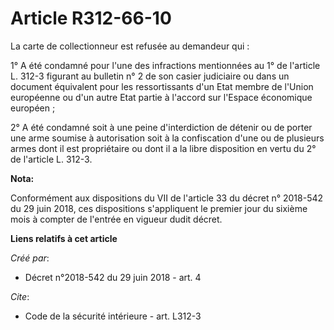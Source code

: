 # Article R312-66-10

La carte de collectionneur est refusée au demandeur qui : 

1° A été condamné pour l'une des infractions mentionnées au 1° de l'article L. 312-3 figurant au bulletin n° 2 de son casier
judiciaire ou dans un document équivalent pour les ressortissants d'un Etat membre de l'Union européenne ou d'un autre Etat
partie à l'accord sur l'Espace économique européen ; 

2° A été condamné soit à une peine d'interdiction de détenir ou de porter une arme soumise à autorisation soit à la
confiscation d'une ou de plusieurs armes dont il est propriétaire ou dont il a la libre disposition en vertu du 2° de
l'article L. 312-3.

**Nota:**

Conformément aux dispositions du VII de l'article 33 du décret n° 2018-542 du 29 juin 2018, ces dispositions s'appliquent le
premier jour du sixième mois à compter de l'entrée en vigueur dudit décret.

**Liens relatifs à cet article**

_Créé par_:

  - Décret n°2018-542 du 29 juin 2018 - art. 4

_Cite_:

  - Code de la sécurité intérieure - art. L312-3
